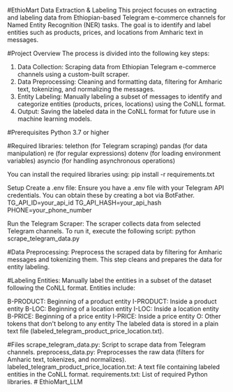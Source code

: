 #EthioMart Data Extraction & Labeling
This project focuses on extracting and labeling data from Ethiopian-based Telegram e-commerce channels for Named Entity Recognition (NER) tasks. The goal is to identify and label entities such as products, prices, and locations from Amharic text in messages.

#Project Overview
The process is divided into the following key steps:
1. Data Collection: Scraping data from Ethiopian Telegram e-commerce channels using a custom-built scraper.
2. Data Preprocessing: Cleaning and formatting data, filtering for Amharic text, tokenizing, and normalizing the messages.
3. Entity Labeling: Manually labeling a subset of messages to identify and categorize entities (products, prices, locations) using the CoNLL format.
4. Output: Saving the labeled data in the CoNLL format for future use in machine learning models.

#Prerequisites
Python 3.7 or higher

#Required libraries:
telethon (for Telegram scraping)
pandas (for data manipulation)
re (for regular expressions)
dotenv (for loading environment variables)
asyncio (for handling asynchronous operations)

You can install the required libraries using:
pip install -r requirements.txt

Setup
Create a .env file: Ensure you have a .env file with your Telegram API credentials. You can obtain these by creating a bot via BotFather.
TG_API_ID=your_api_id
TG_API_HASH=your_api_hash
PHONE=your_phone_number

Run the Telegram Scraper: The scraper collects data from selected Telegram channels. To run it, execute the following script:
python scrape_telegram_data.py

#Data Preprocessing: Preprocess the scraped data by filtering for Amharic messages and tokenizing them. This step cleans and prepares the data for entity labeling.

#Labeling Entities: Manually label the entities in a subset of the dataset following the CoNLL format. Entities include:

B-PRODUCT: Beginning of a product entity
I-PRODUCT: Inside a product entity
B-LOC: Beginning of a location entity
I-LOC: Inside a location entity
B-PRICE: Beginning of a price entity
I-PRICE: Inside a price entity
O: Other tokens that don't belong to any entity
The labeled data is stored in a plain text file (labeled_telegram_product_price_location.txt).

#Files
scrape_telegram_data.py: Script to scrape data from Telegram channels.
preprocess_data.py: Preprocesses the raw data (filters for Amharic text, tokenizes, and normalizes).
labeled_telegram_product_price_location.txt: A text file containing labeled entities in the CoNLL format.
requirements.txt: List of required Python libraries.
#   E t h i o M a r t _ L L M  
 